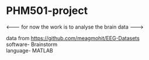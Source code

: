 # PHM501-project
<--- for now the work is to analyse the brain data --->

data from https://github.com/meagmohit/EEG-Datasets <br> 
software- Brainstorm <br>
language- MATLAB <br>
